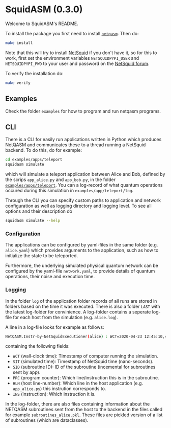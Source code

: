 # SquidASM (0.3.0)

Welcome to SquidASM's README.

To install the package you first need to install [`netqasm`](https://gitlab.tudelft.nl/qinc-wehner/netqasm/netqasm).
Then do:
```sh
make install
```
Note that this will try to install [NetSquid](https://netsquid.org/) if you don't have it, so for this to work, first set the environment variables `NETSQUIDPYPI_USER` and `NETSQUIDPYPI_PWD` to your user and password on the [NetSquid forum](https://forum.netsquid.org/).


To verify the installation do:
```sh
make verify
```

## Examples
Check the folder `examples` for how to program and run netqasm programs.

## CLI
There is a CLI for easily run applications written in Python which produces NetQASM and communicates these to a thread running a NetSquid backend.
To do this, do for example:
```sh
cd examples/apps/teleport
squidasm simulate
```
which will simulate a teleport application between Alice and Bob, defined by the scrips `app_alice.py` and `app_bob.py`, in the folder [`examples/apps/teleport`](https://gitlab.tudelft.nl/qinc-wehner/netqasm/squidasm/tree/master/examples/apps/teleport).
You can a log-record of what quantum operations occured during this simulation in `examples/app/teleport/log`.

Through the CLI you can specify custom paths to application and network configuration as well as logging directory and logging level. To see all options and their description do
```sh
squidasm simulate --help
```

### Configuration
The applications can be configured by yaml-files in the same folder (e.g. `alice.yaml`) which provides arguments to the application, such as how to initialize the state to be teleported.

Furthermore, the underlying simulated physical quantum network can be configured by the yaml-file `network.yaml`, to provide details of quantum operations, their noise and execution time.

### Logging
In the folder `log` of the application folder records of all runs are stored in folders based on the time it was executed.
There is also a folder `LAST` with the latest log-folder for convinience.
A log-folder contains a seperate log-file for each host from the simulation (e.g. `alice.log`).

A line in a log-file looks for example as follows:
```sh
NetQASM.Instr-by-NetSquidExecutioner(alice) : WCT=2020-04-23 12:45:10,482 : NST=13952.0 : SID=0 : PRC=18 : HLN=19 : INS=init : Doing instruction init with operands Q0
```
containing the following fields:
* `WCT` (wall-clock time): Timestamp of computer running the simulation.
* `SIT` (simulated time): Timestamp of NetSquid time (nano-seconds).
* `SID` (subroutine ID): ID of the subroutine (incemental for subroutines sent by app).
* `PRC` (program counter): Which line/instruction this is in the subroutine.
* `HLN` (host line-number): Which line in the host application (e.g. `app_alice.py`) this instrution corresponds to.
* `INS` (instruction): Which instruction it is.

In the log-folder, there are also files containing information about the NETQASM subroutines sent from the host to the backend in the files called for example `subroutines_alice.pkl`.
These files are pickled version of a list of subroutines (which are dataclasses).
